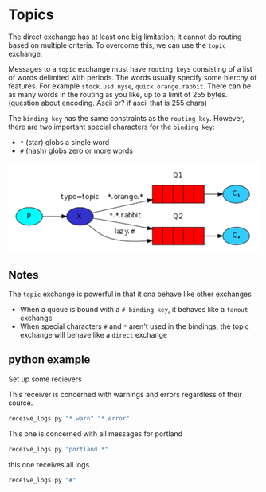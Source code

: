 # Topics
The direct exchange has at least one big limitation; it cannot do routing based on multiple criteria. To overcome this, we can use the `topic` exchange.

Messages to a `topic` exchange must have `routing key`s consisting of a list of words delimited with periods. The words usually specify some hierchy of features. For example `stock.usd.nyse`, `quick.orange.rabbit`. There can be as many words in the routing as you like, up to a limit of 255 bytes. (question about encoding. Ascii or? if ascii that is 255 chars)

The `binding key` has the same constraints as the `routing key`. However, there are two important special characters for the `binding key`:
- `*` (star) globs a single word
- `#` (hash) globs zero or more words

![topics](topics.png)

## Notes
The `topic` exchange is powerful in that it cna behave like other exchanges
- When a queue is bound with a `# binding key`, it behaves like a `fanout` exchange
- When special characters `#` and `*` aren't used in the bindings, the topic exchange will behave like a `direct` exchange

## python example
Set up some recievers

This receiver is concerned with warnings and errors regardless of their source.
```bash
receive_logs.py "*.warn" "*.error"
```

This one is concerned with all messages for portland
```bash
receive_logs.py "portland.*"
```

this one receives all logs
```bash
receive_logs.py "#"
```